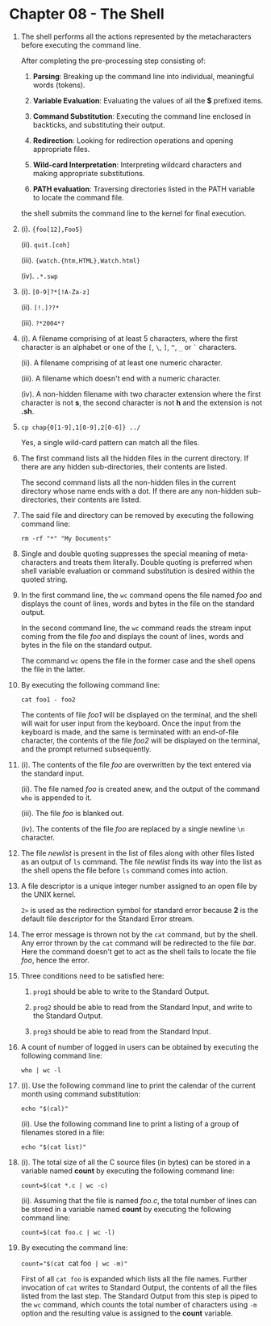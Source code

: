 # Chapter 08 - The Shell

1.  The shell performs all the actions represented by the metacharacters before executing the command line.

    After completing the pre-processing step consisting of:

    1.  **Parsing**: Breaking up the command line into individual, meaningful words (tokens).

    2.  **Variable Evaluation**: Evaluating the values of all the **$** prefixed items.

    3.  **Command Substitution**: Executing the command line enclosed in backticks, and substituting their output.

    4.  **Redirection**: Looking for redirection operations and opening appropriate files.

    5.  **Wild-card Interpretation**: Interpreting wildcard characters and making appropriate substitutions.

    6.  **PATH evaluation**: Traversing directories listed in the PATH variable to locate the command file.

    the shell submits the command line to the kernel for final execution.

2.  (i). `{foo[12],Foo5}`

    (ii). `quit.[coh]`

    (iii). `{watch.{htm,HTML},Watch.html}`

    (iv). `.*.swp`

3.  (i). `[0-9]?*[!A-Za-z]`

    (ii). `[!.]??*`

    (iii). `?*2004*?`

4.  (i). A filename comprising of at least 5 characters, where the first character is an alphabet or one of the `[`, `\`, `]`, `^`, `_` or `` ` `` characters.

    (ii). A filename comprising of at least one numeric character.

    (iii). A filename which doesn't end with a numeric character.

    (iv). A non-hidden filename with two character extension where the first character is not **s**, the second character is not **h** and the extension is not **.sh**.

5.  `cp chap{0[1-9],1[0-9],2[0-6]} ../`

    Yes, a single wild-card pattern can match all the files.

6.  The first command lists all the hidden files in the current directory. If there are any hidden sub-directories, their contents are listed.

    The second command lists all the non-hidden files in the current directory whose name ends with a dot. If there are any non-hidden sub-directories, their contents are listed.

7.  The said file and directory can be removed by executing the following command line:

    `rm -rf "*" "My Documents"`

8.  Single and double quoting suppresses the special meaning of meta-characters and treats them literally. Double quoting is preferred when shell variable evaluation or command substitution is desired within the quoted string.

9.  In the first command line, the `wc` command opens the file named _foo_ and displays the count of lines, words and bytes in the file on the standard output.

    In the second command line, the `wc` command reads the stream input coming from the file _foo_ and displays the count of lines, words and bytes in the file on the standard output.

    The command `wc` opens the file in the former case and the shell opens the file in the latter.

10. By executing the following command line:

    `cat foo1 - foo2`

    The contents of file _foo1_ will be displayed on the terminal, and the shell will wait for user input from the keyboard. Once the input from the keyboard is made, and the same is terminated with an end-of-file character, the contents of the file _foo2_ will be displayed on the terminal, and the prompt returned subsequently.

11. (i). The contents of the file _foo_ are overwritten by the text entered via the standard input.

    (ii). The file named _foo_ is created anew, and the output of the command `who` is appended to it.

    (iii). The file _foo_ is blanked out.

    (iv). The contents of the file _foo_ are replaced by a single newline `\n` character.

12. The file _newlist_ is present in the list of files along with other files listed as an output of `ls` command. The file _newlist_ finds its way into the list as the shell opens the file before `ls` command comes into action.

13. A file descriptor is a unique integer number assigned to an open file by the UNIX kernel.

    `2>` is used as the redirection symbol for standard error because **2** is the default file descriptor for the Standard Error stream.

14. The error message is thrown not by the `cat` command, but by the shell. Any error thrown by the `cat` command will be redirected to the file _bar_. Here the command doesn't get to act as the shell fails to locate the file _foo_, hence the error.

15. Three conditions need to be satisfied here:

    1.  `prog1` should be able to write to the Standard Output.

    2.  `prog2` should be able to read from the Standard Input, and write to the Standard Output.

    3.  `prog3` should be able to read from the Standard Input.

16. A count of number of logged in users can be obtained by executing the following command line:

    `who | wc -l`

17. (i). Use the following command line to print the calendar of the current month using command substitution:

    `echo "$(cal)"`

    (ii). Use the following command line to print a listing of a group of filenames stored in a file:

    `echo "$(cat list)"`

18. (i). The total size of all the C source files (in bytes) can be stored in a variable named **count** by executing the following command line:

    `count=$(cat *.c | wc -c)`

    (ii). Assuming that the file is named _foo.c_, the total number of lines can be stored in a variable named **count** by executing the following command line:

    `count=$(cat foo.c | wc -l)`

19. By executing the command line:

    `count="$(cat `cat foo` | wc -m)"`

    First of all `cat foo` is expanded which lists all the file names. Further invocation of `cat` writes to Standard Output, the contents of all the files listed from the last step. The Standard Output from this step is piped to the `wc` command, which counts the total number of characters using `-m` option and the resulting value is assigned to the **count** variable.
